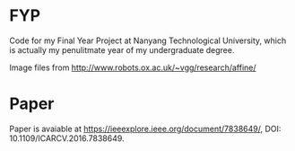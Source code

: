 FYP
===

Code for my Final Year Project at Nanyang Technological University, which is actually my penulitmate year of my undergraduate degree.

Image files from http://www.robots.ox.ac.uk/~vgg/research/affine/

Paper
=====

Paper is avaiable at https://ieeexplore.ieee.org/document/7838649/, DOI: 10.1109/ICARCV.2016.7838649.